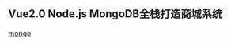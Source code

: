 ## Vue2.0 Node.js MongoDB全栈打造商城系统
[mongo](http://note.youdao.com/noteshare?id=dd7707ea9b61c61007178cdb6d81d386&sub=WEB387849bc95dbcaabb0e4d43912f898ea)
